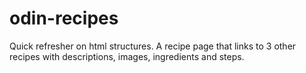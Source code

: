 # odin-recipes

Quick refresher on html structures. A recipe page that links to 3 other recipes with descriptions, images, ingredients and steps.